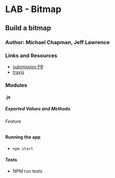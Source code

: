 # LAB - Bitmap

## Build a bitmap

### Author: Michael Chapman, Jeff Lawrence

### Links and Resources
* [submission PR](https://github.com/michaelchapman-401-advanced-javascript/Build-a-Bitmap)
* [travis](https://travis-ci.org/michaelchapman-401-advanced-javascript/Build-a-Bitmap)

### Modules
#### .js
##### Exported Values and Methods

###### Feature

#### Running the app
* `npm start`
  
#### Tests
* NPM run tests